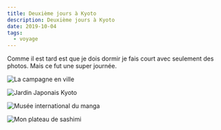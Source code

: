 ```yaml
---
title: Deuxième jours à Kyoto
description: Deuxième jours à Kyoto
date: 2019-10-04
tags:
  - voyage
---
```


Comme il est tard est que je dois dormir je fais court avec seulement des photos. Mais ce fut une super journée.

![La campagne en ville](/img/jpg/dcb12a5e-ff29-4896-9d31-8e3091bd1bfa.jpg "La campagne en ville")

![Jardin Japonais Kyoto](/img/jpg/d0bb57ee-8997-4131-a378-91421ceeefc2.jpg "Jardin Japonais Kyoto")

![Musée international du manga](/img/jpg/c6d3b4e9-a1ca-43ab-bacf-9eda6d49a67e-r90.jpg "Musée international du manga")

![Mon plateau de sashimi](/img/jpg/fa08d581-26d8-4d8b-b3ad-cc669d1f70a3.jpg "Mon plateau de sashimi")